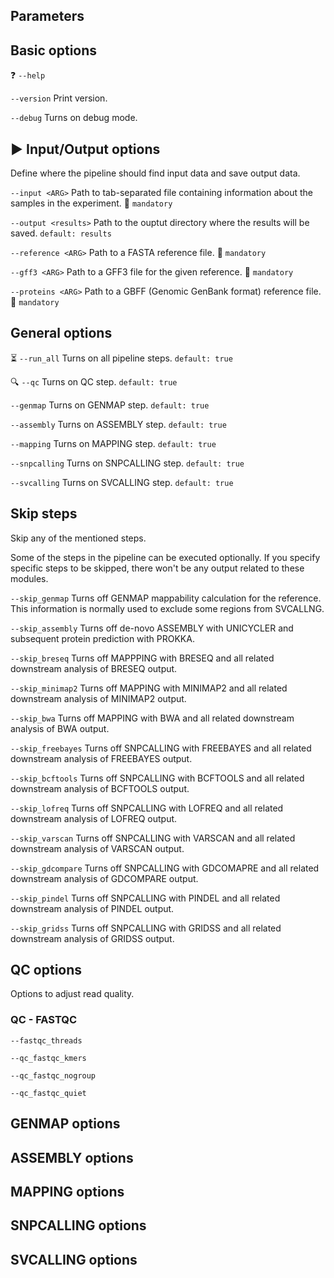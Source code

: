 ## Parameters

## Basic options

:question: `--help`

`--version` Print version.

`--debug` Turns on debug mode.

## :arrow_forward: Input/Output options

Define where the pipeline should find input data and save output data.

`--input <ARG>` Path to tab-separated file containing information about the samples in the experiment. :pushpin: `mandatory`

`--output <results>` Path to the ouptut directory where the results will be saved. `default: results`

`--reference <ARG>` Path to a FASTA reference file. :pushpin: `mandatory`

`--gff3 <ARG>` Path to a GFF3 file for the given reference. :pushpin: `mandatory`

`--proteins <ARG>` Path to a GBFF (Genomic GenBank format) reference file. :pushpin: `mandatory`

## General options

:hourglass_flowing_sand: `--run_all` Turns on all pipeline steps. `default: true` 

:mag: `--qc` Turns on QC step. `default: true`

`--genmap` Turns on GENMAP step. `default: true`

`--assembly` Turns on ASSEMBLY step. `default: true`

`--mapping` Turns on MAPPING step. `default: true`

`--snpcalling` Turns on SNPCALLING step. `default: true`

`--svcalling` Turns on SVCALLING step. `default: true`

## Skip steps

Skip any of the mentioned steps.

Some of the steps in the pipeline can be executed optionally. If you specify specific steps to be skipped, there won't be any output related to these modules.

`--skip_genmap` Turns off GENMAP mappability calculation for the reference. This information is normally used to exclude some regions from SVCALLNG.

`--skip_assembly` Turns off de-novo ASSEMBLY with UNICYCLER and subsequent protein prediction with PROKKA.

`--skip_breseq` Turns off MAPPPING with BRESEQ and all related downstream analysis of BRESEQ output.

`--skip_minimap2` Turns off MAPPING with MINIMAP2 and all related downstream analysis of MINIMAP2 output.

`--skip_bwa` Turns off MAPPING with BWA and all related downstream analysis of BWA output.

`--skip_freebayes` Turns off SNPCALLING with FREEBAYES and all related downstream analysis of FREEBAYES output.

`--skip_bcftools` Turns off SNPCALLING with BCFTOOLS and all related downstream analysis of BCFTOOLS output.

`--skip_lofreq` Turns off SNPCALLING with LOFREQ and all related downstream analysis of LOFREQ output.

`--skip_varscan` Turns off SNPCALLING with VARSCAN and all related downstream analysis of VARSCAN output.

`--skip_gdcompare` Turns off SNPCALLING with GDCOMAPRE and all related downstream analysis of GDCOMPARE output.

`--skip_pindel` Turns off SNPCALLING with PINDEL and all related downstream analysis of PINDEL output.

`--skip_gridss` Turns off SNPCALLING with GRIDSS and all related downstream analysis of GRIDSS output.

## QC options

Options to adjust read quality.

### QC - FASTQC

`--fastqc_threads` 

`--qc_fastqc_kmers` 

`--qc_fastqc_nogroup`

`--qc_fastqc_quiet`

## GENMAP options

## ASSEMBLY options

## MAPPING options

## SNPCALLING options

## SVCALLING options

